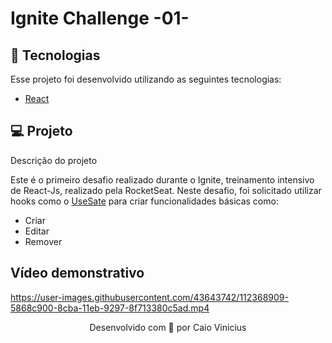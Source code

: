 # Ignite Challenge -01-

## 🚀 Tecnologias

Esse projeto foi desenvolvido utilizando as seguintes tecnologias:

- [React](https://pt-br.reactjs.org/)


## 💻 Projeto

Descrição do projeto
 
 Este é o primeiro desafio realizado durante o Ignite, treinamento intensivo de React-Js, realizado pela RocketSeat.
 Neste desafio, foi solicitado utilizar hooks como o [UseSate](https://pt-br.reactjs.org/docs/hooks-reference.html#usestate) para criar funcionalidades básicas como:
 
 - Criar
 - Editar
 - Remover
 
 ## Vídeo demonstrativo
 

https://user-images.githubusercontent.com/43643742/112368909-5868c900-8cba-11eb-9297-8f713380c5ad.mp4




<p align="center">Desenvolvido com 💜 por Caio Vinicius</p>
